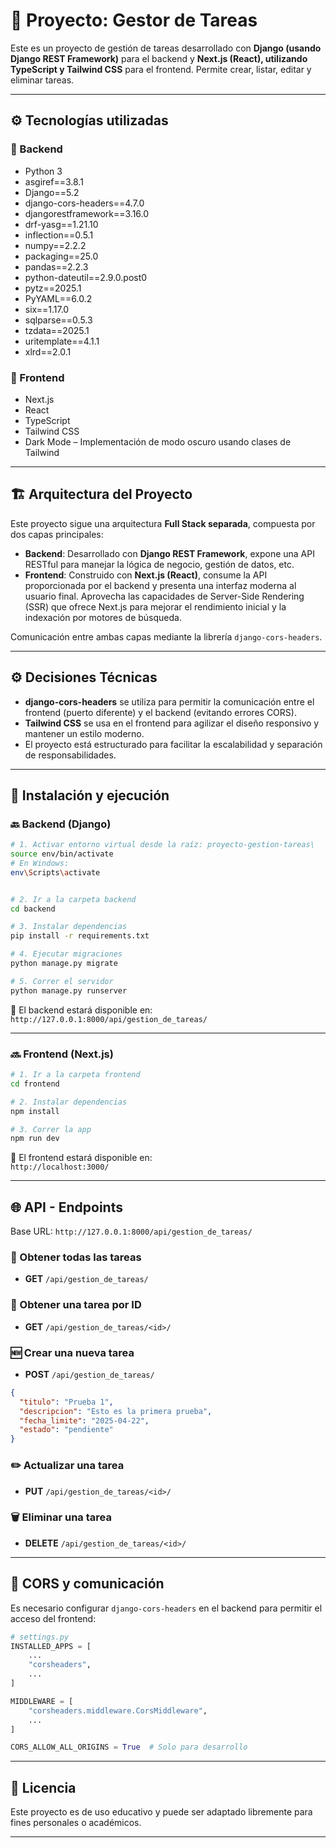 # 📝 Proyecto: Gestor de Tareas

Este es un proyecto de gestión de tareas desarrollado con **Django (usando Django REST Framework)** para el backend y **Next.js (React), utilizando TypeScript y Tailwind CSS** para el frontend. Permite crear, listar, editar y eliminar tareas.

---

## ⚙️ Tecnologías utilizadas

### 🔧 Backend

- Python 3
- asgiref==3.8.1
- Django==5.2
- django-cors-headers==4.7.0
- djangorestframework==3.16.0
- drf-yasg==1.21.10
- inflection==0.5.1
- numpy==2.2.2
- packaging==25.0
- pandas==2.2.3
- python-dateutil==2.9.0.post0
- pytz==2025.1
- PyYAML==6.0.2
- six==1.17.0
- sqlparse==0.5.3
- tzdata==2025.1
- uritemplate==4.1.1
- xlrd==2.0.1

### 🎨 Frontend

- Next.js
- React
- TypeScript 
- Tailwind CSS
- Dark Mode – Implementación de modo oscuro usando clases de Tailwind

---

## 🏗️ Arquitectura del Proyecto

Este proyecto sigue una arquitectura **Full Stack separada**, compuesta por dos capas principales:

- **Backend**: Desarrollado con **Django REST Framework**, expone una API RESTful para manejar la lógica de negocio, gestión de datos, etc.
- **Frontend**: Construido con **Next.js (React)**, consume la API proporcionada por el backend y presenta una interfaz moderna al usuario final. Aprovecha las capacidades de Server-Side Rendering (SSR) que ofrece Next.js para mejorar el rendimiento inicial y la indexación por motores de búsqueda.

Comunicación entre ambas capas mediante la librería `django-cors-headers`.

---

## ⚙️ Decisiones Técnicas
- **django-cors-headers** se utiliza para permitir la comunicación entre el frontend (puerto diferente) y el backend (evitando errores CORS).
- **Tailwind CSS** se usa en el frontend para agilizar el diseño responsivo y mantener un estilo moderno.
- El proyecto está estructurado para facilitar la escalabilidad y separación de responsabilidades.

---

## 🚀 Instalación y ejecución

### 🔙 Backend (Django)

```bash
# 1. Activar entorno virtual desde la raíz: proyecto-gestion-tareas\
source env/bin/activate  
# En Windows: 
env\Scripts\activate


# 2. Ir a la carpeta backend
cd backend

# 3. Instalar dependencias
pip install -r requirements.txt

# 4. Ejecutar migraciones
python manage.py migrate

# 5. Correr el servidor
python manage.py runserver
```

📍 El backend estará disponible en:  
`http://127.0.0.1:8000/api/gestion_de_tareas/`

---

### 🔜 Frontend (Next.js)

```bash
# 1. Ir a la carpeta frontend
cd frontend

# 2. Instalar dependencias
npm install

# 3. Correr la app
npm run dev
```

📍 El frontend estará disponible en:  
`http://localhost:3000/`

---

## 🌐 API - Endpoints

Base URL: `http://127.0.0.1:8000/api/gestion_de_tareas/`

### 🔄 Obtener todas las tareas
- **GET** `/api/gestion_de_tareas/`

### 🔎 Obtener una tarea por ID
- **GET** `/api/gestion_de_tareas/<id>/`

### 🆕 Crear una nueva tarea
- **POST** `/api/gestion_de_tareas/`
```json
{
  "titulo": "Prueba 1",
  "descripcion": "Esto es la primera prueba",
  "fecha_limite": "2025-04-22",
  "estado": "pendiente"
}
```

### ✏️ Actualizar una tarea
- **PUT** `/api/gestion_de_tareas/<id>/`

### 🗑️ Eliminar una tarea
- **DELETE** `/api/gestion_de_tareas/<id>/`

---

## 🔐 CORS y comunicación

Es necesario configurar `django-cors-headers` en el backend para permitir el acceso del frontend:

```python
# settings.py
INSTALLED_APPS = [
    ...
    "corsheaders",
    ...
]

MIDDLEWARE = [
    "corsheaders.middleware.CorsMiddleware",
    ...
]

CORS_ALLOW_ALL_ORIGINS = True  # Solo para desarrollo
```

---

## 🧾 Licencia

Este proyecto es de uso educativo y puede ser adaptado libremente para fines personales o académicos.

---